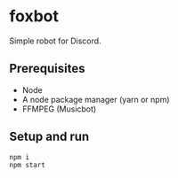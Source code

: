 # foxbot
Simple robot for Discord.

## Prerequisites
- Node
- A node package manager (yarn or npm)
- FFMPEG (Musicbot)

## Setup and run
```
npm i
npm start
```
